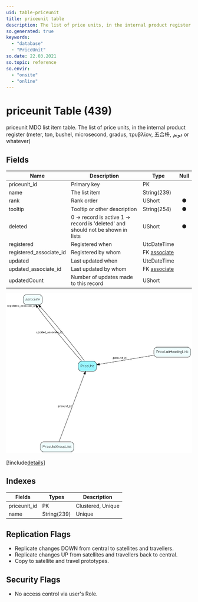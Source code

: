 ```yaml
---
uid: table-priceunit
title: priceunit table
description: The list of price units, in the internal product register (meter, ton, bushel, microsecond, gradus, τρυβλίον, 五合枡, دونم or whatever)
so.generated: true
keywords:
  - "database"
  - "PriceUnit"
so.date: 22.03.2021
so.topic: reference
so.envir:
  - "onsite"
  - "online"
---
```


# priceunit Table (439)

priceunit MDO list item table.
The list of price units, in the internal product register (meter, ton, bushel, microsecond, gradus, τρυβλίον, 五合枡, دونم or whatever)

## Fields

| Name | Description | Type | Null |
|------|-------------|------|:----:|
|priceunit\_id|Primary key|PK| |
|name|The list item|String(239)| |
|rank|Rank order|UShort|&#x25CF;|
|tooltip|Tooltip or other description|String(254)|&#x25CF;|
|deleted|0 -&gt; record is active 1 -&gt; record is &apos;deleted&apos; and should not be shown in lists|UShort|&#x25CF;|
|registered|Registered when|UtcDateTime| |
|registered\_associate\_id|Registered by whom|FK [associate](associate.md)| |
|updated|Last updated when|UtcDateTime| |
|updated\_associate\_id|Last updated by whom|FK [associate](associate.md)| |
|updatedCount|Number of updates made to this record|UShort| |


![PriceUnit table relationship diagram](./media/PriceUnit.png)

[!include[details](./includes/PriceUnit.md)]

## Indexes

| Fields | Types | Description |
|--------|-------|-------------|
|priceunit\_id |PK |Clustered, Unique |
|name |String(239) |Unique |

## Replication Flags

* Replicate changes DOWN from central to satellites and travellers.
* Replicate changes UP from satellites and travellers back to central.
* Copy to satellite and travel prototypes.

## Security Flags

* No access control via user's Role.

